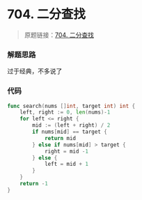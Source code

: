 # 704. 二分查找
> 原题链接：[704. 二分查找](https://leetcode-cn.com/problems/binary-search/)
### 解题思路
过于经典，不多说了
### 代码
```go
func search(nums []int, target int) int {
	left, right := 0, len(nums)-1
	for left <= right {
		mid := (left + right) / 2
		if nums[mid] == target {
			return mid
		} else if nums[mid] > target {
			right = mid -1
		} else {
			left = mid + 1
		}
	}
	return -1
}
```

